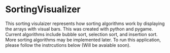 # SortingVisualizer

This sorting visulaizer represents how sorting algorithms work by displaying the arrays with visual bars. This was created with python and pygame. Current algorithms include bubble sort, selection sort, and insertion sort. More sorting algorithms may be implemented later. To run this application, please follow the instrcutions below (Will be avaiable soon).

